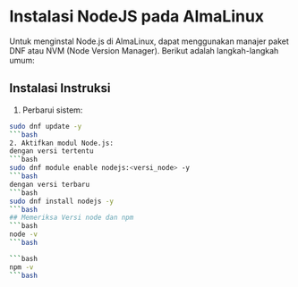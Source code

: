# Instalasi NodeJS pada AlmaLinux
Untuk menginstal Node.js di AlmaLinux, dapat menggunakan manajer paket DNF atau NVM (Node Version Manager). Berikut adalah langkah-langkah umum: 
## Instalasi Instruksi
1. Perbarui sistem:
```bash
sudo dnf update -y
```bash
2. Aktifkan modul Node.js:
dengan versi tertentu
```bash
sudo dnf module enable nodejs:<versi_node> -y
```bash
dengan versi terbaru
```bash
sudo dnf install nodejs -y
```bash
## Memeriksa Versi node dan npm     
```bash
node -v
```bash

```bash
npm -v
```bash